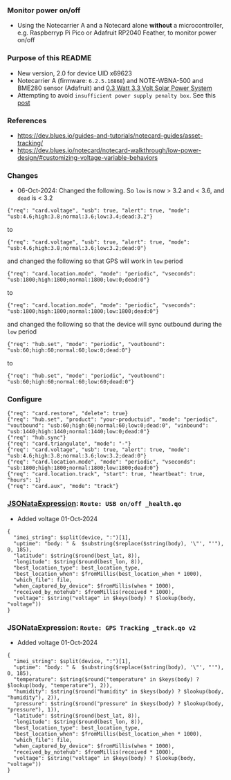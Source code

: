 ### Monitor power on/off
* Using the Notecarrier A and a Notecard alone __without__ a microcontroller,
e.g. Raspberryp Pi Pico or Adafruit RP2040 Feather,  to monitor power on/off

### Purpose of this README
* New version, 2.0 for device UID x69623
* Notecarrier A (firmware: `6.2.5.16868`) and NOTE-WBNA-500 and BME280 sensor (Adafruit) and [0.3 Watt 3.3 Volt Solar Power System](https://voltaicsystems.com/Solar-System-Lithium-Ion-Capacitor)
* Attempting to avoid `insufficient power supply penalty box`. See this [post](https://discuss.blues.com/t/restarted-because-insufficient-battery-current-available-for-power-on-360-min-safety-delay-completed/2349)

### References
* https://dev.blues.io/guides-and-tutorials/notecard-guides/asset-tracking/
* https://dev.blues.io/notecard/notecard-walkthrough/low-power-design/#customizing-voltage-variable-behaviors

### Changes
* 06-Oct-2024: Changed the following. So `low` is now > 3.2 and < 3.6, and `dead` is < 3.2
```
{"req": "card.voltage", "usb": true, "alert": true, "mode": "usb:4.6;high:3.8;normal:3.6;low:3.4;dead:3.2"}
```
to
```
{"req": "card.voltage", "usb": true, "alert": true, "mode": "usb:4.6;high:3.8;normal:3.6;low:3.2;dead:0"}
```
and changed the following so that GPS will work in `low` period
```
{"req": "card.location.mode", "mode": "periodic", "vseconds": "usb:1800;high:1800;normal:1800;low:0;dead:0"}
```
to
```
{"req": "card.location.mode", "mode": "periodic", "vseconds": "usb:1800;high:1800;normal:1800;low:1800;dead:0"}
```
and changed the following so that the device will sync outbound during the `low` period
```
{"req": "hub.set", "mode": "periodic", "voutbound": "usb:60;high:60;normal:60;low:0;dead:0"}
```
to
```
{"req": "hub.set", "mode": "periodic", "voutbound": "usb:60;high:60;normal:60;low:60;dead:0"}
```

### Configure
```
{"req": "card.restore", "delete": true}
{"req": "hub.set", "product": "your-productuid", "mode": "periodic", "voutbound": "usb:60;high:60;normal:60;low:0;dead:0", "vinbound": "usb:1440;high:1440;normal:1440;low:0;dead:0"}
{"req": "hub.sync"}
{"req": "card.triangulate", "mode": "-"}
{"req": "card.voltage", "usb": true, "alert": true, "mode": "usb:4.6;high:3.8;normal:3.6;low:3.2;dead:0"}
{"req": "card.location.mode", "mode": "periodic", "vseconds": "usb:1800;high:1800;normal:1800;low:1800;dead:0"}
{"req": "card.location.track", "start": true, "heartbeat": true, "hours": 1}
{"req": "card.aux", "mode": "track"}
```


### [JSONataExpression](https://try.jsonata.org/): `Route: USB on/off _health.qo` 
* Added voltage 01-Oct-2024

```
{
  "imei_string": $split(device, ":")[1],
  "uptime": "body: " &  $substring($replace($string(body), '\"', "'"), 0, 185),
  "latitude": $string($round(best_lat, 8)),
  "longitude": $string($round(best_lon, 8)),
  "best_location_type": best_location_type,
  "best_location_when": $fromMillis(best_location_when * 1000),
  "which_file": file,
  "when_captured_by_device": $fromMillis(when * 1000),
  "received_by_notehub": $fromMillis(received * 1000),
  "voltage": $string("voltage" in $keys(body) ? $lookup(body, "voltage"))
}
```

### JSONataExpression: `Route: GPS Tracking _track.qo v2`
* Added voltage 01-Oct-2024

```
{
  "imei_string": $split(device, ":")[1],
  "uptime": "body: " &  $substring($replace($string(body), '\"', "'"), 0, 185),
  "temperature": $string($round("temperature" in $keys(body) ? $lookup(body, "temperature"), 2)),
  "humidity": $string($round("humidity" in $keys(body) ? $lookup(body, "humidity"), 2)),
  "pressure": $string($round("pressure" in $keys(body) ? $lookup(body, "pressure"), 1)),
  "latitude": $string($round(best_lat, 8)),
  "longitude": $string($round(best_lon, 8)),
  "best_location_type": best_location_type,
  "best_location_when": $fromMillis(best_location_when * 1000),
  "which_file": file,
  "when_captured_by_device": $fromMillis(when * 1000),
  "received_by_notehub": $fromMillis(received * 1000),
  "voltage": $string("voltage" in $keys(body) ? $lookup(body, "voltage"))
}
```

<!--
# vim: ai et ts=4 sts=4 sw=4 nu
-->
